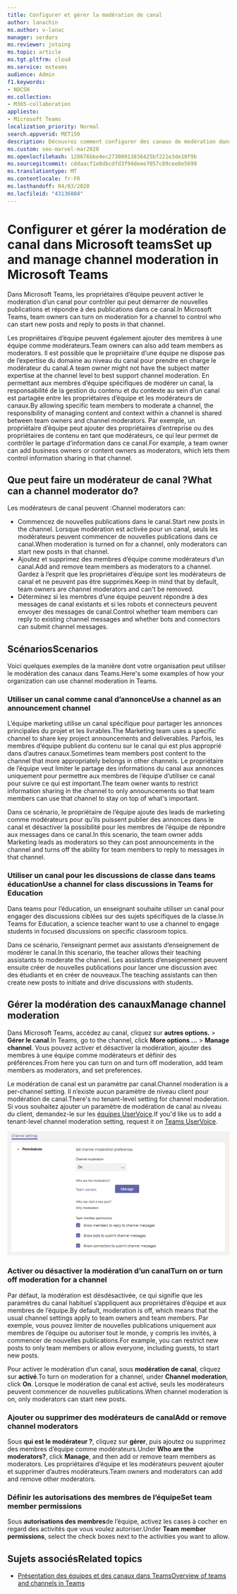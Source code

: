 ```yaml
---
title: Configurer et gérer la modération de canal
author: lanachin
ms.author: v-lanac
manager: serdars
ms.reviewer: jotaing
ms.topic: article
ms.tgt.pltfrm: cloud
ms.service: msteams
audience: Admin
f1.keywords:
- NOCSH
ms.collection:
- M365-collaboration
appliesto:
- Microsoft Teams
localization_priority: Normal
search.appverid: MET150
description: Découvrez comment configurer des canaux de modération dans Microsoft Teams, y compris comment ajouter des membres à une équipe comme modérateurs de canaux.
ms.custom: seo-marvel-mar2020
ms.openlocfilehash: 128676bbe4ec27300013836425bf221e3de10f9b
ms.sourcegitcommit: cddaacf1e8dbcdfd3f94deee7057c89cee0e5699
ms.translationtype: MT
ms.contentlocale: fr-FR
ms.lasthandoff: 04/03/2020
ms.locfileid: "43136804"
---
```

# <a name="set-up-and-manage-channel-moderation-in-microsoft-teams"></a><span data-ttu-id="33eee-103">Configurer et gérer la modération de canal dans Microsoft teams</span><span class="sxs-lookup"><span data-stu-id="33eee-103">Set up and manage channel moderation in Microsoft Teams</span></span>

<span data-ttu-id="33eee-104">Dans Microsoft Teams, les propriétaires d’équipe peuvent activer le modération d’un canal pour contrôler qui peut démarrer de nouvelles publications et répondre à des publications dans ce canal.</span><span class="sxs-lookup"><span data-stu-id="33eee-104">In Microsoft Teams, team owners can turn on moderation for a channel to control who can start new posts and reply to posts in that channel.</span></span>

<span data-ttu-id="33eee-105">Les propriétaires d’équipe peuvent également ajouter des membres à une équipe comme modérateurs.</span><span class="sxs-lookup"><span data-stu-id="33eee-105">Team owners can also add team members as moderators.</span></span> <span data-ttu-id="33eee-106">Il est possible que le propriétaire d’une équipe ne dispose pas de l’expertise du domaine au niveau du canal pour prendre en charge le modérateur du canal.</span><span class="sxs-lookup"><span data-stu-id="33eee-106">A team owner might not have the subject matter expertise at the channel level to best support channel moderation.</span></span> <span data-ttu-id="33eee-107">En permettant aux membres d’équipe spécifiques de modérer un canal, la responsabilité de la gestion du contenu et du contexte au sein d’un canal est partagée entre les propriétaires d’équipe et les modérateurs de canaux.</span><span class="sxs-lookup"><span data-stu-id="33eee-107">By allowing specific team members to moderate a channel, the responsibility of managing content and context within a channel is shared between team owners and channel moderators.</span></span> <span data-ttu-id="33eee-108">Par exemple, un propriétaire d’équipe peut ajouter des propriétaires d’entreprise ou des propriétaires de contenu en tant que modérateurs, ce qui leur permet de contrôler le partage d’information dans ce canal.</span><span class="sxs-lookup"><span data-stu-id="33eee-108">For example, a team owner can add business owners or content owners as moderators, which lets them control information sharing in that channel.</span></span>

## <a name="what-can-a-channel-moderator-do"></a><span data-ttu-id="33eee-109">Que peut faire un modérateur de canal ?</span><span class="sxs-lookup"><span data-stu-id="33eee-109">What can a channel moderator do?</span></span>

<span data-ttu-id="33eee-110">Les modérateurs de canal peuvent :</span><span class="sxs-lookup"><span data-stu-id="33eee-110">Channel moderators can:</span></span>

- <span data-ttu-id="33eee-111">Commencez de nouvelles publications dans le canal.</span><span class="sxs-lookup"><span data-stu-id="33eee-111">Start new posts in the channel.</span></span> <span data-ttu-id="33eee-112">Lorsque modération est activée pour un canal, seuls les modérateurs peuvent commencer de nouvelles publications dans ce canal.</span><span class="sxs-lookup"><span data-stu-id="33eee-112">When moderation is turned on for a channel, only moderators can start new posts in that channel.</span></span>
- <span data-ttu-id="33eee-113">Ajoutez et supprimez des membres d’équipe comme modérateurs d’un canal.</span><span class="sxs-lookup"><span data-stu-id="33eee-113">Add and remove team members as moderators to a channel.</span></span> <span data-ttu-id="33eee-114">Gardez à l’esprit que les propriétaires d’équipe sont les modérateurs de canal et ne peuvent pas être supprimés.</span><span class="sxs-lookup"><span data-stu-id="33eee-114">Keep in mind that by default, team owners are channel moderators and can't be removed.</span></span>
- <span data-ttu-id="33eee-115">Déterminez si les membres d’une équipe peuvent répondre à des messages de canal existants et si les robots et connecteurs peuvent envoyer des messages de canal.</span><span class="sxs-lookup"><span data-stu-id="33eee-115">Control whether team members can reply to existing channel messages and whether bots and connectors can submit channel messages.</span></span>

## <a name="scenarios"></a><span data-ttu-id="33eee-116">Scénarios</span><span class="sxs-lookup"><span data-stu-id="33eee-116">Scenarios</span></span>

<span data-ttu-id="33eee-117">Voici quelques exemples de la manière dont votre organisation peut utiliser le modération des canaux dans Teams.</span><span class="sxs-lookup"><span data-stu-id="33eee-117">Here's some examples of how your organization can use channel moderation in Teams.</span></span>

### <a name="use-a-channel-as-an-announcement-channel"></a><span data-ttu-id="33eee-118">Utiliser un canal comme canal d’annonce</span><span class="sxs-lookup"><span data-stu-id="33eee-118">Use a channel as an announcement channel</span></span>

<span data-ttu-id="33eee-119">L’équipe marketing utilise un canal spécifique pour partager les annonces principales du projet et les livrables.</span><span class="sxs-lookup"><span data-stu-id="33eee-119">The Marketing team uses a specific channel to share key project announcements and deliverables.</span></span> <span data-ttu-id="33eee-120">Parfois, les membres d’équipe publient du contenu sur le canal qui est plus approprié dans d’autres canaux.</span><span class="sxs-lookup"><span data-stu-id="33eee-120">Sometimes team members post content to the channel that more appropriately belongs in other channels.</span></span> <span data-ttu-id="33eee-121">Le propriétaire de l’équipe veut limiter le partage des informations du canal aux annonces uniquement pour permettre aux membres de l’équipe d’utiliser ce canal pour suivre ce qui est important.</span><span class="sxs-lookup"><span data-stu-id="33eee-121">The team owner wants to restrict information sharing in the channel to only announcements so that team members can use that channel to stay on top of what's important.</span></span>

<span data-ttu-id="33eee-122">Dans ce scénario, le propriétaire de l’équipe ajoute des leads de marketing comme modérateurs pour qu’ils puissent publier des annonces dans le canal et désactiver la possibilité pour les membres de l’équipe de répondre aux messages dans ce canal.</span><span class="sxs-lookup"><span data-stu-id="33eee-122">In this scenario, the team owner adds Marketing leads as moderators so they can post announcements in the channel and turns off the ability for team members to reply to messages in that channel.</span></span>

### <a name="use-a-channel-for-class-discussions-in-teams-for-education"></a><span data-ttu-id="33eee-123">Utiliser un canal pour les discussions de classe dans teams éducation</span><span class="sxs-lookup"><span data-stu-id="33eee-123">Use a channel for class discussions in Teams for Education</span></span>

<span data-ttu-id="33eee-124">Dans teams pour l’éducation, un enseignant souhaite utiliser un canal pour engager des discussions ciblées sur des sujets spécifiques de la classe.</span><span class="sxs-lookup"><span data-stu-id="33eee-124">In Teams for Education, a science teacher want to use a channel to engage students in focused discussions on specific classroom topics.</span></span>

<span data-ttu-id="33eee-125">Dans ce scénario, l’enseignant permet aux assistants d’enseignement de modérer le canal.</span><span class="sxs-lookup"><span data-stu-id="33eee-125">In this scenario, the teacher allows their teaching assistants to moderate the channel.</span></span> <span data-ttu-id="33eee-126">Les assistants d’enseignement peuvent ensuite créer de nouvelles publications pour lancer une discussion avec des étudiants et en créer de nouveaux.</span><span class="sxs-lookup"><span data-stu-id="33eee-126">The teaching assistants can then create new posts to initiate and drive discussions with students.</span></span>

## <a name="manage-channel-moderation"></a><span data-ttu-id="33eee-127">Gérer la modération des canaux</span><span class="sxs-lookup"><span data-stu-id="33eee-127">Manage channel moderation</span></span>

<span data-ttu-id="33eee-128">Dans Microsoft Teams, accédez au canal, cliquez sur **autres options.**  >  **Gérer le canal**.</span><span class="sxs-lookup"><span data-stu-id="33eee-128">In Teams, go to the channel, click **More options ...** > **Manage channel**.</span></span> <span data-ttu-id="33eee-129">Vous pouvez activer et désactiver la modération, ajouter des membres à une équipe comme modérateurs et définir des préférences.</span><span class="sxs-lookup"><span data-stu-id="33eee-129">From here you can turn on and turn off moderation, add team members as moderators, and set preferences.</span></span>

<span data-ttu-id="33eee-130">Le modération de canal est un paramètre par canal.</span><span class="sxs-lookup"><span data-stu-id="33eee-130">Channel moderation is a per-channel setting.</span></span> <span data-ttu-id="33eee-131">Il n’existe aucun paramètre de niveau client pour modération de canal.</span><span class="sxs-lookup"><span data-stu-id="33eee-131">There's no tenant-level setting for channel moderation.</span></span> <span data-ttu-id="33eee-132">Si vous souhaitez ajouter un paramètre de modération de canal au niveau du client, demandez-le sur les [équipes UserVoice](https://microsoftteams.uservoice.com/).</span><span class="sxs-lookup"><span data-stu-id="33eee-132">If you'd like us to add a tenant-level channel moderation setting, request it on [Teams UserVoice](https://microsoftteams.uservoice.com/).</span></span>

![Manage-Channel-Moderation-in-teams-Preferences. png](media/manage-channel-moderation-in-teams-preferences.png)

### <a name="turn-on-or-turn-off-moderation-for-a-channel"></a><span data-ttu-id="33eee-134">Activer ou désactiver la modération d’un canal</span><span class="sxs-lookup"><span data-stu-id="33eee-134">Turn on or turn off moderation for a channel</span></span>

<span data-ttu-id="33eee-135">Par défaut, la modération est désdésactivée, ce qui signifie que les paramètres du canal habituel s’appliquent aux propriétaires d’équipe et aux membres de l’équipe.</span><span class="sxs-lookup"><span data-stu-id="33eee-135">By default, moderation is off, which means that the usual channel settings apply to team owners and team members.</span></span> <span data-ttu-id="33eee-136">Par exemple, vous pouvez limiter de nouvelles publications uniquement aux membres de l’équipe ou autoriser tout le monde, y compris les invités, à commencer de nouvelles publications.</span><span class="sxs-lookup"><span data-stu-id="33eee-136">For example, you can restrict new posts to only team members or allow everyone, including guests, to start new posts.</span></span>

<span data-ttu-id="33eee-137">Pour activer le modération d’un canal, sous **modération de canal**, cliquez sur **activé**.</span><span class="sxs-lookup"><span data-stu-id="33eee-137">To turn on moderation for a channel, under **Channel moderation**, click **On**.</span></span> <span data-ttu-id="33eee-138">Lorsque le modération de canal est activé, seuls les modérateurs peuvent commencer de nouvelles publications.</span><span class="sxs-lookup"><span data-stu-id="33eee-138">When channel moderation is on, only moderators can start new posts.</span></span> 

### <a name="add-or-remove-channel-moderators"></a><span data-ttu-id="33eee-139">Ajouter ou supprimer des modérateurs de canal</span><span class="sxs-lookup"><span data-stu-id="33eee-139">Add or remove channel moderators</span></span>

<span data-ttu-id="33eee-140">Sous **qui est le modérateur ?**, cliquez sur **gérer**, puis ajoutez ou supprimez des membres d’équipe comme modérateurs.</span><span class="sxs-lookup"><span data-stu-id="33eee-140">Under **Who are the moderators?**, click **Manage**, and then add or remove team members as moderators.</span></span> <span data-ttu-id="33eee-141">Les propriétaires d’équipe et les modérateurs peuvent ajouter et supprimer d’autres modérateurs.</span><span class="sxs-lookup"><span data-stu-id="33eee-141">Team owners and moderators can add and remove other moderators.</span></span>  

### <a name="set-team-member-permissions"></a><span data-ttu-id="33eee-142">Définir les autorisations des membres de l’équipe</span><span class="sxs-lookup"><span data-stu-id="33eee-142">Set team member permissions</span></span>

<span data-ttu-id="33eee-143">Sous **autorisations des membres**de l’équipe, activez les cases à cocher en regard des activités que vous voulez autoriser.</span><span class="sxs-lookup"><span data-stu-id="33eee-143">Under **Team member permissions**, select the check boxes next to the activities  you want to allow.</span></span>

## <a name="related-topics"></a><span data-ttu-id="33eee-144">Sujets associés</span><span class="sxs-lookup"><span data-stu-id="33eee-144">Related topics</span></span>

- [<span data-ttu-id="33eee-145">Présentation des équipes et des canaux dans Teams</span><span class="sxs-lookup"><span data-stu-id="33eee-145">Overview of teams and channels in Teams</span></span>](teams-channels-overview.md)
